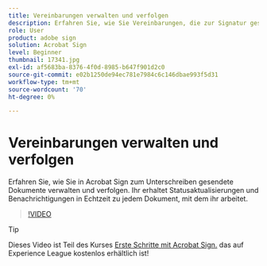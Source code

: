 ```yaml
---
title: Vereinbarungen verwalten und verfolgen
description: Erfahren Sie, wie Sie Vereinbarungen, die zur Signatur gesendet wurden, in Acrobat Sign verwalten und verfolgen.
role: User
product: adobe sign
solution: Acrobat Sign
level: Beginner
thumbnail: 17341.jpg
exl-id: af5683ba-8376-4f0d-8985-b647f901d2c0
source-git-commit: e02b1250de94ec781e7984c6c146dbae993f5d31
workflow-type: tm+mt
source-wordcount: '70'
ht-degree: 0%

---
```


# Vereinbarungen verwalten und verfolgen

Erfahren Sie, wie Sie in Acrobat Sign zum Unterschreiben gesendete Dokumente verwalten und verfolgen. Ihr erhaltet Statusaktualisierungen und Benachrichtigungen in Echtzeit zu jedem Dokument, mit dem ihr arbeitet.

>[!VIDEO](https://video.tv.adobe.com/v/338695?hidetitle=true)

>[!TIP]
>
>Dieses Video ist Teil des Kurses [Erste Schritte mit Acrobat Sign.](https://experienceleague.adobe.com/?recommended=Sign-U-1-2020.1) das auf Experience League kostenlos erhältlich ist!
